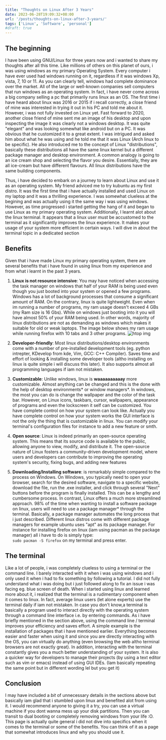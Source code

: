 ```yaml
---
title: "Thoughts on Linux After 3 Years"
date: 2023-06-28T19:09:32+08:00
url: '/posts/thoughts-on-linux-after-3-years/'
tags: ['Linux', 'Software', 'personal']
#draft: true
---
```

## The beginning
I have been using GNU/Linux for three years now and i wanted to share my thoughts after all this time. Like millions of others on this planet of ours, i was using windows as my primary Operating System. Every computer i have ever used had windows running on it, regardless if it was windows Xp, vista, 7, 10 or 11. As you can clearly tell, windows had complete dominance over the market. All of the large or well-known companies sell computers that run windows as an operating system. In fact, i have never come across a big company selling a pc that primarily runs linux as an OS. The first time i have heard about linux was 2016 or 2015 if i recall correctly, a close friend of mine 
was interested in trying it out in his PC and told me about it. However, i was not fully invested on Linux yet. Fast forward to 2020, another close friend of mine sent me an image of his desktop and upon inspecting the image it was clearly not a windows desktop. It was quite "elegant" and was looking somewhat like android but on a PC. It was obvious that he customized it to a great extent. I was intrigued and asked him about what he was using and he told me that it was Linux (Arch linux to be specific). He also introduced me to the concept of Linux "distributions", basically these distributions all have the same linux kernel but a different  package manager and desktop environment. A common analogy is going to an ice cream shop and selecting the flavor you desire. Essentially, they are all ice-cream but have different flavours. All linux distributions have the same building components.

Thus, i have decided to embark on a journey to learn about Linux and use it as an operating system. My friend adviced me to try kubuntu as my first distro. It was the first time that i have actually installed and used Linux on my laptop and it was a thrilling experience. I was somewhat clueless at the begining and was actually using it the same way i was using windows. However, as time progressed i started getting the hang of it and began to use Linux as my primary operating system. Additionally, I learnt alot about the linux terminal. It appears that a linux user must be accustomed to the terminal as it significantly improves the linux experience. It makes your usage of your system more efficient in certain ways. I will dive in about the terminal topic in a dedicated section 

## Benefits 
Given that i have made Linux my primary operating system, there are several benefits that i have found in using linux from my experience and from what i learnt in the past 3 years. 
1. **Linux is not resource intensive**: You may have noticed when accessing the task manager on windows that half of your RAM is being used even though you just booted into your system or opened a few programs. Windows has a lot of background processes that consume a significant amount of RAM. On the contrary, linux is quite lightweight. Even when im running a number of programs, my ram usage doesn't exceed 4 GBs (my Ram size is 16 Gbs). While on windows just booting into it you will have almost 50% of your RAM being used. In other words, majority of linux distributions are not as demanding as windows which makes it suitable for old or weak laptops. 
The image below shows my ram usage while running firefox with 10 tabs and 3 other programs.
![htop img](/htop_usage.png)

2. **Developer-friendly**: Most linux distributions/desktop environments come with a number of pre-installed development tools (eg. python intrepter, KDevelop from kde, Vim, GCC: C++ Compiler). Saves time and effort of looking & installing some developer tools (altho installing on linux is quite simple i will discuss this later). It also supports almost all programming languages if iam not mistaken. 

3. **Customizable**: Unlike windows, linux is **waaaaaaaaaay** more customizable. Almost anything can be changed and this is the done with the help of desktop environments* or window managers*. In windows, the most you can do is change the wallpaper and the color of the task bar. However, on Linux icons, taskbars, cursor, wallpapers, appearance of programs and even the lockscreen it self can be customized. You have complete control on how your system can look like. Actually you have complete control on how your system works the GUI interface is not the only the thing that is customizable in linux. You can modify your terminal's configuration files for instance to add a new feature or smth. 

4. **Open source**: Linux is indeed primarily an open-source operating system. This means that its source code is available to the public, allowing anyone to view, modify, and distribute it. The open-source nature of Linux fosters a community-driven development model, where users and developers can contribute to improving the operating system's security, fixing bugs, and adding new features

5. **Downloading/Installing software**: is remarkably simple compared to the process on Windows. On Windows, you typically need to open your browser, search for the desired software, navigate to a specific website, download the file, run the .exe installer, and click through several "Next" buttons before the program is finally installed. This can be a lengthy and cumbersome process. In contrast, Linux offers a much more streamlined approach. 98% of the time when wanting to install a software package on linux, users will need to use a package manager* through the terminal. Basically, a package manager automates the long process that i just described. Different linux distros come with different package managers for example ubuntu uses "apt" as its package manager. 
For instance for installing firefox on linux (iam using pacman as the package manager) all i have to do is simply type:  
`sudo pacman -S firefox` 
on my terminal and press enter.  

## The terminal 
Like a lot of people, i was completely clueless to using a terminal or the command line. I barely interacted with it when i was using windows and i only used it when i had to fix something by following a tutorial. I did not fully understand what i was doing but i just followed along to fix an issue i was facing eg. blue screen of death. 
When i started using linux and learned more about it, i realized that the terminal is a rudimentary component when it comes to linux. In fact, average linux users (let alone experts) use the terminal daily if iam not mistaken. 
In case you don't know,a terminal is basically a program used to interact directly with the operating system through a command line interface i.e. by entering commands. As i have briefly mentioned in the section above, using the command line / terminal improves your efficiency and saves effort. A simple example is the installation of packages that i have mentioned earlier. Everything becomes easier and faster when using it and since you are directly interacting with the OS, you can virtually do anything (even browsing the web altho terminal browsers are not exactly great). In addition, interacting with the terminal constantly gives you a much better understanding of your system. 
It is also a quicker way for developers to manage their projects (by using a text editor such as vim or emacs) instead of using GUI IDEs. 
(Iam basically repeating the same point but in different wording lel but you get it)

## Conclusion

I may have included a *bit* of unnecessary details in the sections above but basically iam glad that i stumbled upon linux and benefited alot from using it. I would recommend anyone to giving it a try, you can use a virtual machine if you dont wanna mess up your disk partitions. Then you can transit to dual booting or completely removing windows from your life :O. This page is actually quite general i did not dive into specifics when it comes to the terminal or some of the benefits. You can think of it as a page that somewhat introduces linux and why you should use it.




